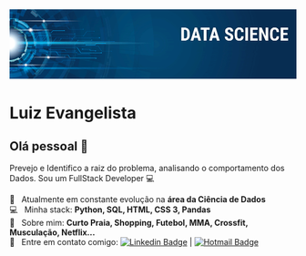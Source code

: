 <img width="auto" src="https://github.com/luizevans/luizevans/blob/master/banner.png">


# Luiz Evangelista

## Olá pessoal 👋
Prevejo e Identifico a raiz do problema, analisando o comportamento dos Dados.
Sou um FullStack Developer :computer:

 :rocket:  &nbsp; Atualmente em constante evolução na **área da Ciência de Dados**
 <br/> :computer: &nbsp; Minha stack: **Python, SQL, HTML, CSS 3, Pandas**
 <br/> 💬  &nbsp; Sobre mim: **Curto Praia, Shopping, Futebol, MMA, Crossfit, Musculação, Netflix...**
 <br/> :email: &nbsp; Entre em contato comigo: [![Linkedin Badge](https://img.shields.io/badge/-LuizEvangelista-blue?style=flat-square&logo=Linkedin&logoColor=white&link=https://www.linkedin.com/in/devluizevans/)](https://www.linkedin.com/in/devluizevans/) 
| 
[![Hotmail Badge](https://img.shields.io/badge/-dev_luizevans@outlook.com-c14438?style=flat-square&logo=Hotmail&logoColor=Blue&link=mailto:dev_luizevans@outlook.com)](mailto:dev_luizevans@outlook.com)
